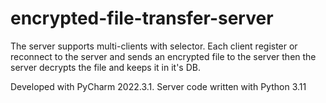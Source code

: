 # encrypted-file-transfer-server

The server supports multi-clients with selector. Each client register or reconnect to the server and sends an encrypted file to the server then the server decrypts the file and keeps it in it's DB.

Developed with PyCharm 2022.3.1.
Server code written with Python 3.11
